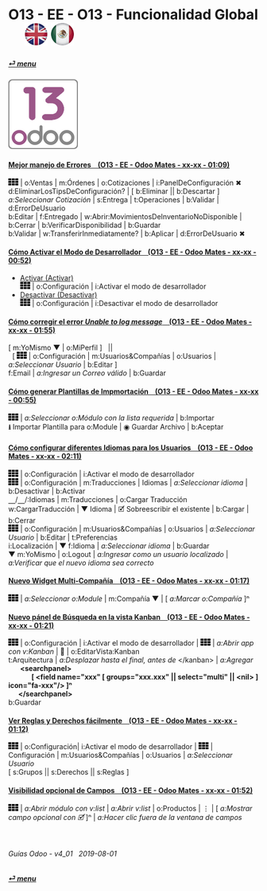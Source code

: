# O13 - EE - O13 - Funcionalidad Global &nbsp;&nbsp;&nbsp;&nbsp; [![en-uk](/doc/img/en-uk_flag_button_small.png)](/en-uk/o13/ee/o13/en-uk-o13-ee-o13-system-wide-guides.md) [ ![es-mx](/doc/img/es-mx_flag_button_small.png)](/es-mx/o13/ee/o13/es-mx-o13-ee-o13-system-wide-guides.md)
#### [_&#x23CE; menu_](/es-mx/o13/ee/es-mx-o13-ee-guides-menu.md)  
### ![o13](/doc/img/odoo13.png)

#### [Mejor manejo de Errores &nbsp;&nbsp; (O13 - EE - Odoo Mates - xx-xx - 01:09)](https://youtube.com/embed/pD8tbIM_oYs?autoplay=1&start=0&end=0&rel=0)  
![apps](/doc/img/apps.png) | o:Ventas | m:Órdenes | o:Cotizaciones | i:PanelDeConfiguración &#x2716;  
d:EliminarLosTipsDeConfiguración? | \[ b:Eliminar || b:Descartar ]  
_a:Seleccionar Cotización_ | s:Entrega | t:Operaciones | b:Validar | d:ErrorDeUsuario  
b:Editar | f:Entregado | w:Abrir:MovimientosDeInventarioNoDisponible | b:Cerrar | b:VerificarDisponibilidad | b:Guardar  
b:Validar | w:TransferirInmediatamente? | b:Aplicar | d:ErrorDeUsuario &#x2716;  

#### [Cómo Activar el Modo de Desarrollador &nbsp;&nbsp; (O13 - EE - Odoo Mates - xx-xx - 00:52)](https://youtube.com/embed/0TpeNKFK7wk?autoplay=1&start=0&end=0&rel=0&nocount)  

- [Activar (Activar)](https://youtube.com/embed/0TpeNKFK7wk?autoplay=1&start=0&end=18s&rel=0)  
![apps](/doc/img/apps.png) | o:Configuración | i:Activar el modo de desarrollador  
- [Desactivar (Desactivar)](https://youtube.com/embed/0TpeNKFK7wk?autoplay=1&start=24&end=39s&rel=0)  
![apps](/doc/img/apps.png) | o:Configuración | i:Desactivar el modo de desarrollador  

#### [Cómo corregir el error _Unable to log message_ &nbsp;&nbsp; (O13 - EE - Odoo Mates - xx-xx - 01:55)](https://youtube.com/embed/VOleoUE-hqM?autoplay=1&start=0&end=0&rel=0)  
\[ m:YoMismo &#x25BC; | o:MiPerfil \] &nbsp; ||  
&nbsp; \[ ![apps](/doc/img/apps.png) | o:Configuración | m:Usuarios&Compañías | o:Usuarios | _a:Seleccionar Usuario_ | b:Editar \]  
f:Email | _a:Ingresar un Correo válido_ | b:Guardar  

#### [Cómo generar Plantillas de Impmortación &nbsp;&nbsp; (O13 - EE - Odoo Mates - xx-xx - 00:55)](https://youtube.com/embed/Sl3-EhT4qwk?autoplay=1&start=0&end=0&rel=0)  
![apps](/doc/img/apps.png) | _a:Seleccionar o:Módulo con la lista requerida_ | b:Importar  
**&#x2B73;** Importar Plantilla para o:Module | &#x25C9; Guardar Archivo | b:Aceptar  

#### [Cómo configurar diferentes Idiomas para los Usuarios &nbsp;&nbsp; (O13 - EE - Odoo Mates - xx-xx - 02:11)](https://youtube.com/embed/8-UhC8VI7is?autoplay=1&start=0&end=0&rel=0)  
![apps](/doc/img/apps.png) | o:Configuración | i:Activar el modo de desarrollador  
![apps](/doc/img/apps.png) | o:Configuración | m:Traducciones | Idiomas | _a:Seleccionar idioma_ | b:Desactivar | b:Activar  
&#x23BD;/&#x23BD;/:Idiomas | m:Traducciones | o:Cargar Traducción  
w:CargarTraducción | &#x25BC; Idioma | &#x1F5F9; Sobreescribir el existente | b:Cargar | b:Cerrar  
![apps](/doc/img/apps.png) | o:Configuración | m:Usuarios&Compañías | o:Usuarios | _a:Seleccionar Usuario_ | b:Editar | t:Preferencias  
i:Localización | &#x25BC; f:Idioma | _a:Seleccionar idioma_ | b:Guardar  
&#x25BC; m:YoMismo | o:Logout | _a:Ingresar como un usuario localizado_ | _a:Verificar que el nuevo idioma sea correcto_  

#### [Nuevo Widget Multi-Compañía &nbsp;&nbsp; (O13 - EE - Odoo Mates - xx-xx - 01:17)](https://youtube.com/embed/5HU8dJfTmpc?autoplay=1&start=0&end=0&rel=0)  
![apps](/doc/img/apps.png) | _a:Seleccionar o:Module_ | m:Compañía &#x25BC; | \[ _a:Marcar o:Compañía_ \]&#x207F;  

#### [Nuevo pánel de Búsqueda en la vista Kanban &nbsp;&nbsp; (O13 - EE - Odoo Mates - xx-xx - 01:21)](https://youtube.com/embed/38CqLPOlalo?autoplay=1&start=0&end=0&rel=0)  
![apps](/doc/img/apps.png) | o:Configuración | i:Activar el modo de desarrollador | ![apps](/doc/img/apps.png) | _a:Abrir app con v:Kanban_ | &#x1F41E; | o:EditarVista:Kanban    
t:Arquitectura | _a:Desplazar hasta el final, antes de_ \</kanban\> | _a:Agregar_  
&nbsp;&nbsp;&nbsp;&nbsp;&nbsp;&nbsp;**\<searchpanel\>  
&nbsp;&nbsp;&nbsp;&nbsp;&nbsp;&nbsp;&nbsp;&nbsp;&nbsp;&nbsp;&nbsp;&nbsp;&nbsp;&nbsp;\[ <field name="xxx" \[ groups="xxx.xxx" || select="multi" || \<nil\> \] icon="fa-xxx"/> \]&#x207F;  
&nbsp;&nbsp;&nbsp;&nbsp;&nbsp;&nbsp;\</searchpanel\>**  
b:Guardar  

#### [Ver Reglas y Derechos fácilmente &nbsp;&nbsp; (O13 - EE - Odoo Mates - xx-xx - 01:12)](https://youtube.com/embed/FLKaAKfhq_Y?autoplay=1&start=0&end=0&rel=0)  
![apps](/doc/img/apps.png) | o:Configuración| i:Activar el modo de desarrollador | ![apps](/doc/img/apps.png) | Configuración | m:Usuarios&Compañías | o:Usuarios | _a:Seleccionar Usuario_  
\[ s:Grupos || s:Derechos || s:Reglas \]  

#### [Visibilidad opcional de Campos &nbsp;&nbsp; (O13 - EE - Odoo Mates - xx-xx - 01:52)](https://youtube.com/embed/_lYDpTZ3Bfo?autoplay=1&start=0&end=0&rel=0)  
![apps](/doc/img/apps.png) | _a:Abrir módulo con v:list_ | _a:Abrir v:list_ | o:Productos | &#x22EE; | \[ _a:Mostrar campo opcional con &#x1F5F9;_ ]&#x207F; | _a:Hacer clic fuera de la ventana de campos_  

<br>

###### Guías Odoo - v4_01 &nbsp; 2019-08-01  
**[_&#x23CE; menu_](/es-mx/o13/ee/es-mx-o13-ee-guides-menu.md)**  
